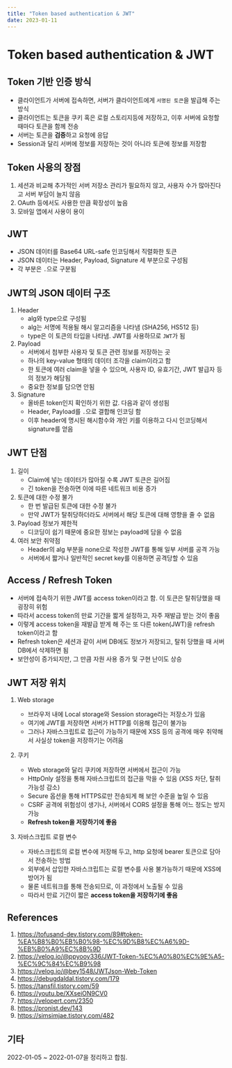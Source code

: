 ```yaml
---
title: "Token based authentication & JWT"
date: 2023-01-11
---
```


# Token based authentication & JWT

## Token 기반 인증 방식

- 클라이언트가 서버에 접속하면, 서버가 클라이언트에게 `서명된 토큰`을 발급해 주는 방식
- 클라이언트는 토큰을 쿠키 혹은 로컬 스토리지등에 저장하고, 이후 서버에 요청할 때마다 토큰을 함께 전송
- 서버는 토큰을 **검증**하고 요청에 응답
- Session과 달리 서버에 정보를 저장하는 것이 아니라 토큰에 정보를 저장함

## Token 사용의 장점

1. 세션과 비교해 추가적인 서버 저장소 관리가 필요하지 않고, 사용자 수가 많아진다고 서버 부담이 늘지 않음
2. OAuth 등에서도 사용한 만큼 확장성이 높음
3. 모바일 앱에서 사용이 용이

## JWT

- JSON 데이터를 Base64 URL-safe 인코딩해서 직렬화한 토큰
- JSON 데이터는 Header, Payload, Signature 세 부분으로 구성됨
- 각 부분은 `.`으로 구분됨

## JWT의 JSON 데이터 구조

1. Header
   - alg와 type으로 구성됨
   - alg는 서명에 적용될 해시 알고리즘을 나타냄 (SHA256, HS512 등)
   - type은 이 토큰의 타입을 나타냄. JWT를 사용하므로 `JWT`가 됨
2. Payload
   - 서버에서 첨부한 사용자 및 토큰 관련 정보를 저장하는 곳
   - 하나의 key-value 형태의 데이터 조각을 claim이라고 함
   - 한 토큰에 여러 claim을 넣을 수 있으며, 사용자 ID, 유효기간, JWT 발급자 등의 정보가 해당됨
   - 중요한 정보를 담으면 안됨
3. Signature
   - 올바른 token인지 확인하기 위한 값. 다음과 같이 생성됨
   - Header, Payload를 `.`으로 결합해 인코딩 함
   - 이후 header에 명시된 해시함수와 개인 키를 이용하고 다시 인코딩해서 signature를 얻음

## JWT 단점

1. 길이
   - Claim에 넣는 데이터가 많아질 수록 JWT 토큰은 길어짐
   - 긴 token을 전송하면 이에 따른 네트워크 비용 증가
2. 토큰에 대한 수정 불가
   - 한 번 발급된 토큰에 대한 수정 불가
   - 만약 JWT가 탈취당하더라도 서버에서 해당 토큰에 대해 영향을 줄 수 없음
3. Payload 정보가 제한적
   - 디코딩이 쉽기 때문에 중요한 정보는 payload에 담을 수 없음
4. 여러 보안 취약점
   - Header의 alg 부분을 none으로 작성한 JWT를 통해 일부 서버를 공격 가능
   - 서버에서 짧거나 일반적인 secret key를 이용하면 공격당할 수 있음

## Access / Refresh Token

- 서버에 접속하기 위한 JWT를 access token이라고 함. 이 토큰은 탈취당했을 때 굉장히 위험
- 따라서 access token의 만료 기간을 짧게 설정하고, 자주 재발급 받는 것이 좋음
- 이렇게 access token을 재발급 받게 해 주는 또 다른 token(JWT)을 refresh token이라고 함
- Refresh token은 세션과 같이 서버 DB에도 정보가 저장되고, 탈취 당했을 때 서버 DB에서 삭제하면 됨
- 보안성이 증가되지만, 그 만큼 자원 사용 증가 및 구현 난이도 상승

## JWT 저장 위치

1. Web storage

   - 브라우저 내에 Local storage와 Session storage라는 저장소가 있음
   - 여기에 JWT를 저장하면 서버가 HTTP를 이용해 접근이 불가능
   - 그러나 자바스크립트로 접근이 가능하기 때문에 XSS 등의 공격에 매우 취약해서 사실상 token을 저장하기는 어려움

2. 쿠키

   - Web storage와 달리 쿠키에 저장하면 서버에서 접근이 가능
   - HttpOnly 설정을 통해 자바스크립트의 접근을 막을 수 있음 (XSS 차단, 탈취 가능성 감소)
   - Secure 옵션을 통해 HTTPS로만 전송되게 해 보안 수준을 높일 수 있음
   - CSRF 공격에 위험성이 생기나, 서버에서 CORS 설정을 통해 어느 정도는 방지 가능
   - **Refresh token을 저장하기에 좋음**

3. 자바스크립트 로컬 변수
   - 자바스크립트의 로컬 변수에 저장해 두고, http 요청에 bearer 토큰으로 담아서 전송하는 방법
   - 외부에서 삽입한 자바스크립트는 로컬 변수를 사용 불가능하기 때문에 XSS에 방어가 됨
   - 물론 네트워크를 통해 전송되므로, 이 과정에서 노출될 수 있음
   - 따라서 만료 기간이 짧은 **access token을 저장하기에 좋음**

## References

1. https://tofusand-dev.tistory.com/89#token-%EA%B8%B0%EB%B0%98-%EC%9D%B8%EC%A6%9D-%EB%B0%A9%EC%8B%9D
2. https://velog.io/@ppyooy336/JWT-Token-%EC%A0%80%EC%9E%A5-%EC%9C%84%EC%B9%98
3. https://velog.io/@bey1548/JWTJson-Web-Token
4. https://debugdaldal.tistory.com/179
5. https://tansfil.tistory.com/59
6. https://youtu.be/XXseiON9CV0
7. https://velopert.com/2350
8. https://pronist.dev/143
9. https://simsimjae.tistory.com/482

## 기타

2022-01-05 ~ 2022-01-07을 정리하고 합침.
